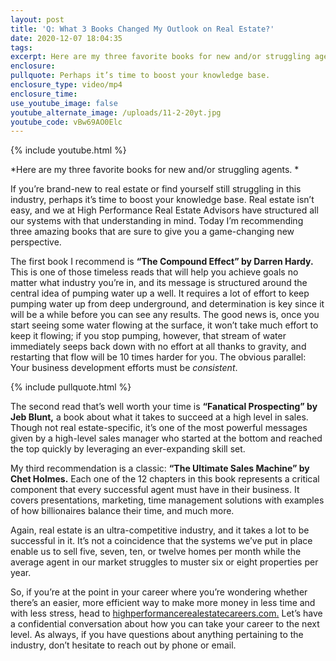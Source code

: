 ```yaml
---
layout: post
title: 'Q: What 3 Books Changed My Outlook on Real Estate?'
date: 2020-12-07 18:04:35
tags:
excerpt: Here are my three favorite books for new and/or struggling agents.
enclosure:
pullquote: Perhaps it’s time to boost your knowledge base.
enclosure_type: video/mp4
enclosure_time:
use_youtube_image: false
youtube_alternate_image: /uploads/11-2-20yt.jpg
youtube_code: vBw69AO0Elc
---
```


{% include youtube.html %}

*Here are my three favorite books for new and/or struggling agents. *

If you’re brand-new to real estate or find yourself still struggling in this industry, perhaps it’s time to boost your knowledge base. Real estate isn’t easy, and we at High Performance Real Estate Advisors have structured all our systems with that understanding in mind. Today I’m recommending three amazing books that are sure to give you a game-changing new perspective.&nbsp;

The first book I recommend is **“The Compound Effect” by Darren Hardy.** This is one of those timeless reads that will help you achieve goals no matter what industry you’re in, and its message is structured around the central idea of pumping water up a well. It requires a lot of effort to keep pumping water up from deep underground, and determination is key since it will be a while before you can see any results. The good news is, once you start seeing some water flowing at the surface, it won’t take much effort to keep it flowing; if you stop pumping, however, that stream of water immediately seeps back down with no effort at all thanks to gravity, and restarting that flow will be 10 times harder for you. The obvious parallel: Your business development efforts must be *consistent*.&nbsp;

{% include pullquote.html %}

The second read that’s well worth your time is **“Fanatical Prospecting” by Jeb Blunt,** a book about what it takes to succeed at a high level in sales. Though not real estate-specific, it’s one of the most powerful messages given by a high-level sales manager who started at the bottom and reached the top quickly by leveraging an ever-expanding skill set.&nbsp;&nbsp;

My third recommendation is a classic: **“The Ultimate Sales Machine” by Chet Holmes.** Each one of the 12 chapters in this book represents a critical component that every successful agent must have in their business. It covers presentations, marketing, time management solutions with examples of how billionaires balance their time, and much more.&nbsp;

Again, real estate is an ultra-competitive industry, and it takes a lot to be successful in it. It’s not a coincidence that the systems we’ve put in place enable us to sell five, seven, ten, or twelve homes per month while the average agent in our market struggles to muster six or eight properties per year.&nbsp;

So, if you’re at the point in your career where you’re wondering whether there’s an easier, more efficient way to make more money in less time and with less stress, head to [highperformancerealestatecareers.com.](https://highperformancerealestate.com/careers/) Let’s have a confidential conversation about how you can take your career to the next level. As always, if you have questions about anything pertaining to the industry, don’t hesitate to reach out by phone or email. &nbsp;